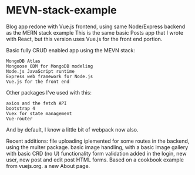 # MEVN-stack-example
Blog app redone with Vue.js frontend, using same Node/Express backend as the MERN stack example
This is the same basic Posts app that I wrote with React, but this version uses Vue.js for the front end portion. 

Basic fully CRUD enabled app using the MEVN stack:

    MongoDB Atlas
    Mongoose ODM for MongoDB modeling
    Node.js JavaScript runtime
    Express web framework for Node.js
    Vue.js for the front end

Other packages I've used with this:

    axios and the fetch API
    bootstrap 4
    Vuex for state management
    Vue-router
And by default, I know a little bit of webpack now also.

Recent additions:
    file uploading iplemented for some routes in the backend, using the multer package.
    basic image handling, with a basic image gallery with basic CRD (no U) functionality
    form validation added in the login, new user, new post and edit post HTML forms. Based on a cookbook example from vuejs.org.
    a new About page.
